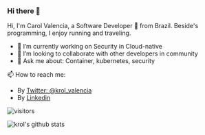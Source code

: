 ### Hi there 👋

<!--
**krol3/krol3** is a ✨ _special_ ✨ repository because its `README.md` (this file) appears on your GitHub profile.

Here are some ideas to get you started:

- 🔭 I’m currently working on ...
- 🌱 I’m currently learning ...
- 👯 I’m looking to collaborate on ...
- 🤔 I’m looking for help with ...
- 💬 Ask me about ...
- 📫 How to reach me: ...
- 😄 Pronouns: ...
- ⚡ Fun fact: ...
-->
Hi, I'm Carol Valencia, a Software Developer 🚀 from Brazil. Beside's programming, I enjoy running and traveling.

- 🔭 I’m currently working on Security in Cloud-native
- 👯 I’m looking to collaborate with other developers in community
- 💬 Ask me about: Container, kubernetes, security

📫 How to reach me:
- By [Twitter: @krol_valencia](https://twitter.com/krol_valencia)
- By [Linkedin](https://www.linkedin.com/in/carolgv/)

![visitors](https://visitor-badge.glitch.me/badge?page_id=page.id)

![krol's github stats](https://github-readme-stats.vercel.app/api?username=krol3&hide=issues&show_icons=true)
